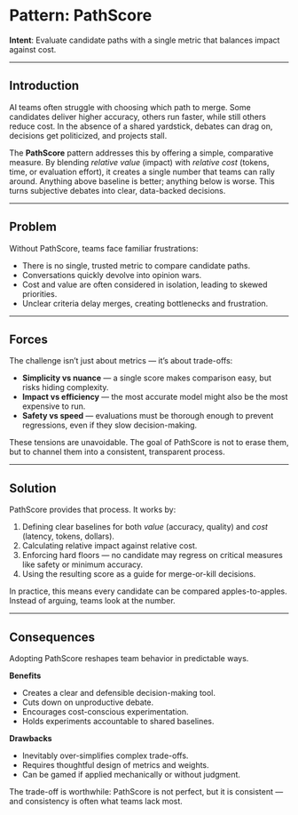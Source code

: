 # Pattern: PathScore

**Intent**: Evaluate candidate paths with a single metric that balances impact against cost.

---

## Introduction

AI teams often struggle with choosing which path to merge. Some candidates deliver higher accuracy, others run faster, while still others reduce cost. In the absence of a shared yardstick, debates can drag on, decisions get politicized, and projects stall.  

The **PathScore** pattern addresses this by offering a simple, comparative measure. By blending *relative value* (impact) with *relative cost* (tokens, time, or evaluation effort), it creates a single number that teams can rally around. Anything above baseline is better; anything below is worse. This turns subjective debates into clear, data-backed decisions.

---

## Problem

Without PathScore, teams face familiar frustrations:

- There is no single, trusted metric to compare candidate paths.  
- Conversations quickly devolve into opinion wars.  
- Cost and value are often considered in isolation, leading to skewed priorities.  
- Unclear criteria delay merges, creating bottlenecks and frustration.  

---

## Forces

The challenge isn’t just about metrics — it’s about trade-offs:

- **Simplicity vs nuance** — a single score makes comparison easy, but risks hiding complexity.  
- **Impact vs efficiency** — the most accurate model might also be the most expensive to run.  
- **Safety vs speed** — evaluations must be thorough enough to prevent regressions, even if they slow decision-making.  

These tensions are unavoidable. The goal of PathScore is not to erase them, but to channel them into a consistent, transparent process.

---

## Solution

PathScore provides that process. It works by:

1. Defining clear baselines for both *value* (accuracy, quality) and *cost* (latency, tokens, dollars).  
2. Calculating relative impact against relative cost.  
3. Enforcing hard floors — no candidate may regress on critical measures like safety or minimum accuracy.  
4. Using the resulting score as a guide for merge-or-kill decisions.  

In practice, this means every candidate can be compared apples-to-apples. Instead of arguing, teams look at the number.

---

## Consequences

Adopting PathScore reshapes team behavior in predictable ways.

**Benefits**  
- Creates a clear and defensible decision-making tool.  
- Cuts down on unproductive debate.  
- Encourages cost-conscious experimentation.  
- Holds experiments accountable to shared baselines.  

**Drawbacks**  
- Inevitably over-simplifies complex trade-offs.  
- Requires thoughtful design of metrics and weights.  
- Can be gamed if applied mechanically or without judgment.  

The trade-off is worthwhile: PathScore is not perfect, but it is consistent — and consistency is often what teams lack most.
